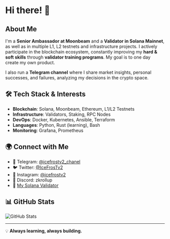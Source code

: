 # Hi there! 👋

## About Me
I'm a **Senior Ambassador at Moonbeam** and a **Validator in Solana Mainnet**, as well as in multiple L1, L2 testnets and infrastructure projects. I actively participate in the blockchain ecosystem, constantly improving my **hard & soft skills** through **validator training programs**. My goal is to one day create my own product.

I also run a **Telegram channel** where I share market insights, personal successes, and failures, analyzing my decisions in the crypto space.

## 🛠 Tech Stack & Interests
- **Blockchain**: Solana, Moonbeam, Ethereum, L1/L2 Testnets
- **Infrastructure**: Validators, Staking, RPC Nodes
- **DevOps**: Docker, Kubernetes, Ansible, Terraform
- **Languages**: Python, Rust (learning), Bash
- **Monitoring**: Grafana, Prometheus

## 🌍 Connect with Me
- 📢 Telegram: [@icefrostv2_chanel](https://t.me/icefrostv2_chanel)
- 🐦 Twitter: [@IceFrosTv2](https://x.com/IceFrosTv2)
- 📸 Instagram: [@icefrostv2](https://www.instagram.com/icefrostv2/)
- 💬 Discord: zkrollup
- 🔗 [My Solana Validator](https://stakewiz.com/validator/89DXJe6XTDASsmyXJoPyRetLq1csRj9N2Bwn67fNvYGt)

## 📊 GitHub Stats
![GitHub Stats](https://github-readme-stats.vercel.app/api?username=Andreyv21&show_icons=true&theme=radical)

---
💡 **Always learning, always building.**
